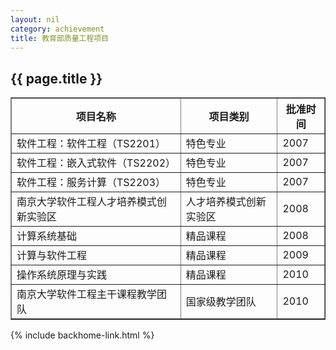 ```yaml
---
layout: nil
category: achievement
title: 教育部质量工程项目
---
```


## {{  page.title  }}

<table border="1">
  <tr>
    <th>项目名称</th>
    <th>项目类别</th>
    <th>批准时间</th>
  </tr>
  <tr>
    <td>软件工程：软件工程（TS2201）</td>
    <td>特色专业</td>
    <td>2007</td>
  </tr>
  <tr>
    <td>软件工程：嵌入式软件（TS2202）</td>
    <td>特色专业</td>
    <td>2007</td>
  </tr>
  <tr>
    <td>软件工程：服务计算（TS2203）</td>
    <td>特色专业</td>
    <td>2007</td>
  </tr>
  <tr>
    <td>南京大学软件工程人才培养模式创新实验区</td>
    <td>人才培养模式创新实验区</td>
    <td>2008</td>
  </tr>
  <tr>
    <td>计算系统基础</td>
    <td>精品课程</td>
    <td>2008</td>
  </tr>
  <tr>
    <td>计算与软件工程</td>
    <td>精品课程</td>
    <td>2009</td>
  </tr>
  <tr>
    <td>操作系统原理与实践</td>
    <td>精品课程</td>
    <td>2010</td>
  </tr>
  <tr>
    <td>南京大学软件工程主干课程教学团队</td>
    <td>国家级教学团队</td>
    <td>2010</td>
  </tr>
</table>

{% include backhome-link.html %}